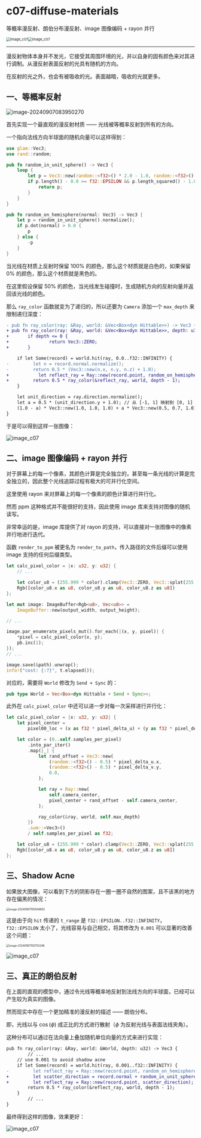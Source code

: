 # c07-diffuse-materials

等概率漫反射、朗伯分布漫反射、image 图像编码 + rayon 并行

<img src="./assets/image_c07-simple.png" alt="image_c07" style="zoom:67%;" /><img src="./assets/image_c07.png" alt="image_c07" style="zoom:67%;" />

---

漫反射物体本身并不发光，它接受其周围环境的光，并以自身的固有颜色来对其进行调制。从漫反射表面反射的光具有随机的方向。

在反射的光之外，也会有被吸收的光。表面越暗，吸收的光就更多。

## 一、等概率反射

![image-20240907083950270](./assets/image-20240907083950270.png)

首先实现一个最直观的漫反射材质 —— 光线被等概率反射到所有的方向。

一个指向法线方向半球面的随机向量可以这样得到：

```rust
use glam::Vec3;
use rand::random;

pub fn random_in_unit_sphere() -> Vec3 {
    loop {
        let p = Vec3::new(random::<f32>() * 2.0 - 1.0, random::<f32>() * 2.0 - 1.0, random::<f32>() * 2.0 - 1.0);
        if p.length() - 0.0 >= f32::EPSILON && p.length_squared() - 1.0 <= f32::EPSILON {
            return p;
        }
    }
}

pub fn random_on_hemisphere(normal: Vec3) -> Vec3 {
    let p = random_in_unit_sphere().normalize();
    if p.dot(normal) > 0.0 {
        p
    } else {
        -p
    }
}
```

当光线在材质上反射时保留 100% 的颜色，那么这个材质就是白色的，如果保留 0% 的颜色，那么这个材质就是黑色的。

在这里假设保留 50% 的颜色，当光线发生碰撞时，生成随机方向的反射向量并返回该光线的颜色。

那么 `ray_color` 函数就变为了递归的，所以还要为 `Camera` 添加一个 `max_depth` 来限制递归深度：

```diff
- pub fn ray_color(ray: &Ray, world: &Vec<Box<dyn Hittable>>) -> Vec3 {
+ pub fn ray_color(ray: &Ray, world: &Vec<Box<dyn Hittable>>, depth: u32) -> Vec3 {
+ 		if depth <= 0 {
+ 				return Vec3::ZERO;
+ 		}

    if let Some(record) = world.hit(ray, 0.0..f32::INFINITY) {
-         let n = record.normal.normalize();
-         return 0.5 * (Vec3::new(n.x, n.y, n.z) + 1.0);
+     		let reflect_ray = Ray::new(record.point, random_on_hemisphere(record.normal));
+         return 0.5 * ray_color(&reflect_ray, world, depth - 1);
    }

    let unit_direction = ray.direction.normalize();
    let a = 0.5 * (unit_direction.y + 1.0); // 从 [-1, 1] 映射到 [0, 1]
    (1.0 - a) * Vec3::new(1.0, 1.0, 1.0) + a * Vec3::new(0.5, 0.7, 1.0)
}
```

于是可以得到这样一张图像：

![image_c07](./assets/image_c07-shadow-acne.png)

## 二、image 图像编码 + rayon 并行

对于屏幕上的每一个像素，其颜色计算是完全独立的，甚至每一条光线的计算是完全独立的，因此整个光线追踪过程有极大的可并行化空间。

这里使用 rayon 来对屏幕上的每一个像素的颜色计算进行并行化。

然而 ppm 这种格式并不能很好的支持，因此使用 image 库来支持对图像的随机读写。

非常幸运的是，image 库提供了对 rayon 的支持，可以直接对一张图像中的像素并行地进行迭代。

函数 `render_to_ppm` 被更名为 `render_to_path`，传入路径的文件后缀可以使用 image 支持的任何后缀类型。

```rust
let calc_pixel_color = |x: u32, y: u32| {
    // ...

    let color_u8 = (255.999 * color).clamp(Vec3::ZERO, Vec3::splat(255.0));
    Rgb([color_u8.x as u8, color_u8.y as u8, color_u8.z as u8])
};

let mut image: ImageBuffer<Rgb<u8>, Vec<u8>> =
    ImageBuffer::new(output_width, output_height);

// ...

image.par_enumerate_pixels_mut().for_each(|(x, y, pixel)| {
    *pixel = calc_pixel_color(x, y);
    pb.inc(1);
});
// ...

image.save(&path).unwrap();
info!("cost: {:?}", t.elapsed());
```

对应的，需要将 `World` 修改为 `Send + Sync` 的：

```rust
pub type World = Vec<Box<dyn Hittable + Send + Sync>>;
```

此外在 `calc_pixel_color` 中还可以进一步对每一次采样进行并行化：

```rust
let calc_pixel_color = |x: u32, y: u32| {
    let pixel_center =
        pixel00_loc + (x as f32 * pixel_delta_u) + (y as f32 * pixel_delta_v);

    let color = (0..self.samples_per_pixel)
        .into_par_iter()
        .map(|_| {
            let rand_offset = Vec3::new(
                (random::<f32>() - 0.5) * pixel_delta_u.x,
                (random::<f32>() - 0.5) * pixel_delta_v.y,
                0.0,
            );

            let ray = Ray::new(
                self.camera_center,
                pixel_center + rand_offset - self.camera_center,
            );

            ray_color(&ray, world, self.max_depth)
        })
        .sum::<Vec3>()
        / self.samples_per_pixel as f32;

    let color_u8 = (255.999 * color).clamp(Vec3::ZERO, Vec3::splat(255.0));
    Rgb([color_u8.x as u8, color_u8.y as u8, color_u8.z as u8])
};
```

## 三、Shadow Acne

如果放大图像，可以看到下方的阴影存在一圈一圈不自然的图案，且不该黑的地方存在偏黑的情况：

<img src="./assets/image-20240907100544652.png" alt="image-20240907100544652" style="zoom:50%;" />

这是由于向 `hit` 传递的 `t_range` 是 `f32::EPSILON..f32::INFINITY`，`f32::EPSILON` 太小了，光线容易与自己相交，将其修改为 `0.001` 可以显著的改善这个问题：

<img src="./assets/image-20240907100752246.png" alt="image-20240907100752246" style="zoom:50%;" />

![image_c07](./assets/image_c07-simple.png)

## 三、真正的朗伯反射

在上面的直观的模型中，通过令光线等概率地反射到法线方向的半球面，已经可以产生较为真实的图像。

然而现实中存在一个更加精准的漫反射的描述 —— 朗伯分布。

即，光线以与 $\cos(\phi)$ 成正比的方式进行散射（$\phi$ 为反射光线与表面法线夹角）。

这种分布可以通过在法向量上叠加随机单位向量的方式来进行实现：

```diff
pub fn ray_color(ray: &Ray, world: &World, depth: u32) -> Vec3 {
		// ...
    // use 0.001 to avoid shadow acne
    if let Some(record) = world.hit(ray, 0.001..f32::INFINITY) {
-         let reflect_ray = Ray::new(record.point, random_on_hemisphere(record.normal));
+         let scatter_direction = record.normal + random_in_unit_sphere();
+         let reflect_ray = Ray::new(record.point, scatter_direction);
        return 0.5 * ray_color(&reflect_ray, world, depth - 1);
    }
		// ...
}
```

最终得到这样的图像，效果更好：

![image_c07](./assets/image_c07.png)
